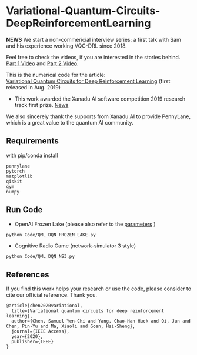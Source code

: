 # Variational-Quantum-Circuits-DeepReinforcementLearning


**NEWS** We start a non-commericial interview series: a first talk with Sam and his experience working VQC-DRL since 2018. 

Feel free to check the videos, if you are interested in the stories behind. [Part 1 Video](https://www.youtube.com/watch?v=hpnw8x3ob5E) and [Part 2 Video](https://www.youtube.com/watch?v=JGIWxpA_X1w&). 

This is the numerical code for the article: \
[Variational Quantum Circuits for Deep Reinforcement Learning](https://arxiv.org/abs/1907.00397) (first released in Aug. 2019)


- This work awarded the Xanadu AI software competition 2019 research track first prize. [News](https://medium.com/xanaduai/xanadu-software-competition-the-results-are-in-9ccb6a3b591b?source=collection_home---6------5-----------------------)

We also sincerely thank the supports from Xanadu AI to provide PennyLane, which is a great value to the quantum AI community. 

## Requirements

with pip/conda install

```
pennylane
pytorch
matplotlib
qiskit
gym
numpy
```
## Run Code

- OpenAI Frozen Lake (please also refer to the [parameters](https://github.com/ycchen1989/Var-QuantumCircuits-DeepRL/blob/master/Code/ShortestPathFrozenLake.py#L4) )

```bash
python Code/QML_DQN_FROZEN_LAKE.py
```

- Cognitive Radio Game (network-simulator 3 style)

```
python Code/QML_DQN_NS3.py
```

## References 
If you find this work helps your research or use the code, please consider to cite our official reference. Thank you.

```
@article{chen2020variational,
  title={Variational quantum circuits for deep reinforcement learning},
  author={Chen, Samuel Yen-Chi and Yang, Chao-Han Huck and Qi, Jun and Chen, Pin-Yu and Ma, Xiaoli and Goan, Hsi-Sheng},
  journal={IEEE Access},
  year={2020},
  publisher={IEEE}
}
```
